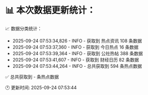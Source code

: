 📊 本次数据更新统计：
==========================

📈 数据分类统计：
- 2025-09-24 07:53:34,826 - INFO - 获取到 热点资讯 108 条数据
- 2025-09-24 07:53:37,360 - INFO - 获取到 今日热点 16 条数据
- 2025-09-24 07:53:39,364 - INFO - 获取到 公社热帖 388 条数据
- 2025-09-24 07:53:41,607 - INFO - 获取到 财经日历 82 条数据
- 2025-09-24 07:53:44,264 - INFO - 总共获取到 594 条热点数据

✅ 总共获取到 - 条热点数据

🕐 更新时间: 2025-09-24 07:53:44
